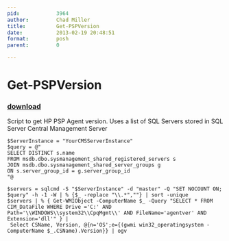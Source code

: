 ```yaml
---
pid:            3964
author:         Chad Miller
title:          Get-PSPVersion
date:           2013-02-19 20:48:51
format:         posh
parent:         0

---
```


# Get-PSPVersion

### [download](//scripts/3964.ps1)

Script to get HP PSP Agent version. Uses a list of SQL Servers stored in SQL Server Central Management Server

```posh
$ServerInstance = "YourCMSServerInstance"
$query = @"
SELECT DISTINCT s.name
FROM msdb.dbo.sysmanagement_shared_registered_servers s
JOIN msdb.dbo.sysmanagement_shared_server_groups g
ON s.server_group_id = g.server_group_id
"@

$servers = sqlcmd -S "$ServerInstance" -d "master" -Q "SET NOCOUNT ON; $query" -h -1 -W | % {$_ -replace "\\.*",""} | sort -unique
$servers | % { Get-WMIObject -ComputerName $_ -Query "SELECT * FROM CIM_DataFile WHERE Drive ='C:' AND Path='\\WINDOWS\\system32\\CpqMgmt\\' AND FileName='agentver' AND Extension='dll'" } |
 Select CSName, Version, @{n='OS';e={(gwmi win32_operatingsystem -ComputerName $_.CSName).Version}} | ogv
```
